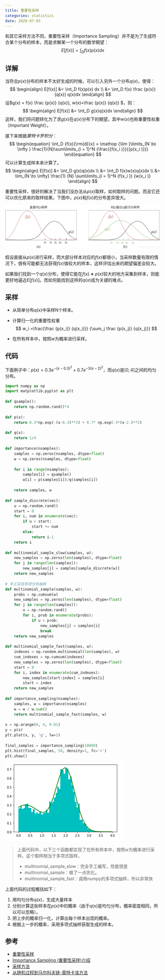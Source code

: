 ```yaml
---
title: 重要性采样
categories: statistics
date: 2020-07-03
---
```


和其它采样方法不同，重要性采样（Importance Sampling）并不是为了生成符合某个分布的样本，而是求解某一个分布的数学期望：
$$
E[f(x)] = \int_D f(x)p(x) dx
$$
## 详解

当符合$p(x)$分布的样本不太好生成的时候，可以引入另外一个分布$q(x)$，使得：
$$
\begin{align}
E[f(x)] &= \int_D f(x)p(x) dx
\\ &= \int_D f(x) \frac {p(x)} {q(x)} q(x)dx
\end{align}
$$
设$g(x) = f(x) \frac {p(x)} {q(x)}, w(x)=\frac {p(x)} {q(x)} $，则：
$$
\begin{align}
E[f(x)] &= \int_D g(x)q(x)dx
\end{align}
$$
这样，我们将问题转化为了求$g(x)$在$q(x)$分布下的期望。其中$w(x)$也称重要性权重（Important Weight）。

接下来根据*蒙特卡罗积分*：
$$
\begin{equation} \int_D {f(x){\rm{d}}x}  = \mathop {\lim }\limits_{N \to \infty } \frac{1}{N}\sum\limits_{i = 1}^N {\frac{{f(x_i )}}{{p(x_i )}}}  \end{equation}
$$
可以计算生成样本来计算了。
$$
\begin{align}
E[f(x)] &= \int_D g(x)q(x)dx 
\\  &= \int_D f(x)w(x)q(x)dx 
\\ &= \lim_{N \to \infty} \frac{1} {N} \sum\limits_{i = 1}^N  {f(x_i )} {w(x_i )}
\end{align}
$$


重要性采样，很好的解决了当我们没办法从$p(x)$取样，如何取样的问题。而且它还可以优化原来的取样结果。下图中，$p(x)$和$f(x)$的分布差异很大。


![[图sample from q and p]](images/20181214092328197.jpg)

假设直接从$p(x)$进行采样，而大部分样本对应的$f(x)$都很小，当采样数量有限的情况下，很有可能都无法获得$f(x)$值较大的样本，这样评估出来的期望偏差会较大。

如果我们找到一个$q(x)$分布，使得它能在$f(x)∗p(x)$较大的地方采集到样本，则能更好地逼近$E[f(x)]$。而如何能找到这样的$q(x)$成为关键的难点。

## 采样

- 从简单分布$q(x)$中采样N个样本。

- 计算归一化的重要性权重
  $$
  w_i =\frac{\frac {p(x_i)} {q(x_i)}}   {\sum_j \frac {p(x_j)} {q(x_j)}}
  $$
  
- 在所有样本中，按照$w$为概率进行采样。

## 代码

下面例子中：$p(x) = 0.3 e^{-(x-0.3)^2} + 0.7e^{-3(x-2)^2}$，而$q(x)$是$[0, 4]$之间的均匀分布。

~~~python
import numpy as np
import matplotlib.pyplot as plt

def qsample():
    return np.random.rand()*4

def p(x):
    return 0.3*np.exp(-(x-0.3)**2) + 0.7* np.exp(-3*(x-2.)**2) 

def q(x):
    return 1/4

def importance(nsamples):    
    samples = np.zeros(nsamples, dtype=float)
    w = np.zeros(nsamples, dtype=float)
    
    for i in range(nsamples):
        samples[i] = qsample()
        w[i] = p(samples[i])/q(samples[i])
                
    return samples, w

def sample_discrete(vec):
    u = np.random.rand()
    start = 0
    for i, num in enumerate(vec):      
        if u > start:
            start += num
        else:
            return i-1
    return i

def multinomial_sample_slow(samples, w):
    new_samples = np.zeros(len(samples), dtype=float)
    for j in range(len(samples)):
        new_samples[j] = samples[sample_discrete(w)]
    return new_samples
    
# 手工实现多项分布抽样
def multinomial_sample(samples, w):
    probs = np.cumsum(w)
    new_samples = np.zeros(len(samples), dtype=float)
    for j in range(len(samples)):
        u = np.random.rand()
        for i, prob in enumerate(probs):      
            if u < prob:
                new_samples[j] = samples[i]
                break
    return new_samples

def multinomial_sample_fast(samples, w):
    indexes = np.random.multinomial(len(samples), w)
    cum_indexes = np.cumsum(indexes)
    new_samples = np.zeros(len(samples), dtype=float)
    start = 0   
    for i, index in enumerate(cum_indexes):
        new_samples[start:index] = samples[i]
        start = index
    return new_samples

def importance_sampling(nsamples):
    samples, w = importance(nsamples)
    w = w / w.sum()
    return multinomial_sample_fast(samples, w)

x = np.arange(0, 4, 0.01)
y = p(x)
plt.plot(x, y, 'g', lw=2)

final_samples = importance_sampling(10000)
plt.hist(final_samples, 50, density=1, fc='c')
plt.show()
~~~

![image-20200708163549602](images/image-20200708163549602.png)

> 上面代码中，以下三个函数都实现了在所有样本中，按照$w$为概率进行采样。这个取样相当于多项式取样。
>
> - multinomial_sample_slow：完全手工编写，性能很差
> - multinomial_sample：做了一点优化。
> - multinomial_sample_fast：调用numpy的多项式抽样，所以非常快

上面代码的过程概括如下：

1. 用均匀分布$q(x)$，生成大量样本
2. 分别计算这些样本在$p(x)$中的概率（由于$q(x)$是均匀分布，概率密度相同，所以可以忽略）。
3. 把上步的概率归一化，计算出每个样本出现的概率。
4. 根据上一步的概率，采用多项式抽样获取生成的样本。

## 参考

- [重要性采样](https://zh.wikipedia.org/wiki/%E9%87%8D%E8%A6%81%E6%80%A7%E9%87%87%E6%A0%B7)
- [Importance Sampling (重要性采样)介绍](https://mathpretty.com/12375.html)
- [采样方法](https://blog.csdn.net/Dark_Scope/article/details/70992266)
- [从随机过程到马尔科夫链-蒙特卡洛方法](https://github.com/dailiang/cnblogs/blob/master/MCMC/MCMC.md)

